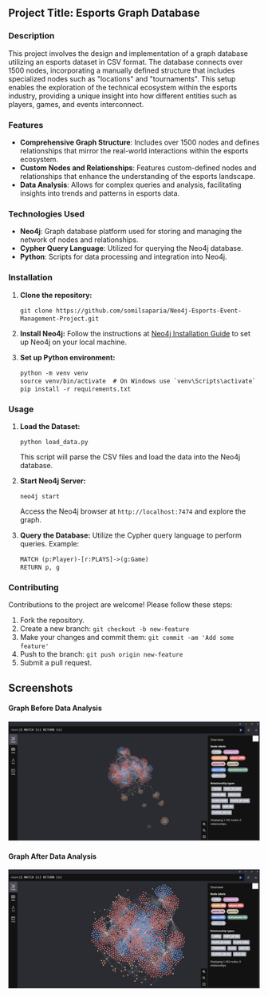
## Project Title: Esports Graph Database

### Description

This project involves the design and implementation of a graph database utilizing an esports dataset in CSV format. The database connects over 1500 nodes, incorporating a manually defined structure that includes specialized nodes such as "locations" and "tournaments". This setup enables the exploration of the technical ecosystem within the esports industry, providing a unique insight into how different entities such as players, games, and events interconnect.

### Features

- **Comprehensive Graph Structure**: Includes over 1500 nodes and defines relationships that mirror the real-world interactions within the esports ecosystem.
- **Custom Nodes and Relationships**: Features custom-defined nodes and relationships that enhance the understanding of the esports landscape.
- **Data Analysis**: Allows for complex queries and analysis, facilitating insights into trends and patterns in esports data.

### Technologies Used

- **Neo4j**: Graph database platform used for storing and managing the network of nodes and relationships.
- **Cypher Query Language**: Utilized for querying the Neo4j database.
- **Python**: Scripts for data processing and integration into Neo4j.

### Installation

1. **Clone the repository:**
   ```
   git clone https://github.com/somilsaparia/Neo4j-Esports-Event-Management-Project.git
   ```
2. **Install Neo4j:**
   Follow the instructions at [Neo4j Installation Guide](https://neo4j.com/docs/installation/) to set up Neo4j on your local machine.

3. **Set up Python environment:**
   ```
   python -m venv venv
   source venv/bin/activate  # On Windows use `venv\Scripts\activate`
   pip install -r requirements.txt
   ```

### Usage

1. **Load the Dataset:**
   ```
   python load_data.py
   ```
   This script will parse the CSV files and load the data into the Neo4j database.

2. **Start Neo4j Server:**
   ```
   neo4j start
   ```
   Access the Neo4j browser at `http://localhost:7474` and explore the graph.

3. **Query the Database:**
   Utilize the Cypher query language to perform queries. Example:
   ```cypher
   MATCH (p:Player)-[r:PLAYS]->(g:Game)
   RETURN p, g
   ```

### Contributing

Contributions to the project are welcome! Please follow these steps:

1. Fork the repository.
2. Create a new branch: `git checkout -b new-feature`
3. Make your changes and commit them: `git commit -am 'Add some feature'`
4. Push to the branch: `git push origin new-feature`
5. Submit a pull request.

## Screenshots
#### Graph Before Data Analysis
![Graph Before Data Analysis](/Screenshots/Final%20Graph%20(BEFORE).png "Graph Before Data Analysis")

#### Graph After Data Analysis
![Graph After Data Analysis](/Screenshots/Final%20Graph%20(AFTER).png "Graph After Data Analysis")